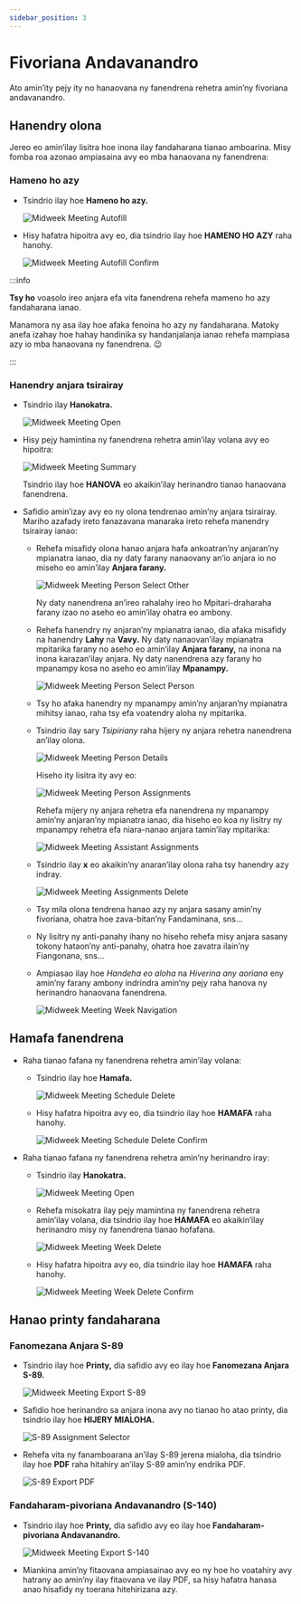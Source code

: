 ```yaml
---
sidebar_position: 3
---
```


# Fivoriana Andavanandro

Ato amin’ity pejy ity no hanaovana ny fanendrena rehetra amin’ny fivoriana andavanandro.

## Hanendry olona

Jereo eo amin’ilay lisitra hoe inona ilay fandaharana tianao amboarina. Misy fomba roa azonao ampiasaina avy eo mba hanaovana ny fanendrena:

### Hameno ho azy

- Tsindrio ilay hoe **Hameno ho azy.**

  ![Midweek Meeting Autofill](./cpe_midweek_meeting_autofill.png)

- Hisy hafatra hipoitra avy eo, dia tsindrio ilay hoe **HAMENO HO AZY** raha hanohy.

  ![Midweek Meeting Autofill Confirm](./cpe_midweek_meeting_autofill_confirm.png)

:::info

**Tsy ho** voasolo ireo anjara efa vita fanendrena rehefa mameno ho azy fandaharana ianao.

Manamora ny asa ilay hoe afaka fenoina ho azy ny fandaharana. Matoky anefa izahay hoe hahay handinika sy handanjalanja ianao rehefa mampiasa azy io mba hanaovana ny fanendrena. 😉

:::

### Hanendry anjara tsirairay

- Tsindrio ilay **Hanokatra.**

  ![Midweek Meeting Open](./cpe_midweek_meeting_open.png)

- Hisy pejy hamintina ny fanendrena rehetra amin’ilay volana avy eo hipoitra:

  ![Midweek Meeting Summary](./cpe_midweek_meeting_summary.png)

  Tsindrio ilay hoe **HANOVA** eo akaikin’ilay herinandro tianao hanaovana fanendrena.

- Safidio amin’izay avy eo ny olona tendrenao amin’ny anjara tsirairay. Mariho azafady ireto fanazavana manaraka ireto rehefa manendry tsirairay ianao:

  - Rehefa misafidy olona hanao anjara hafa ankoatran’ny anjaran’ny mpianatra ianao, dia ny daty farany nanaovany an’io anjara io no miseho eo amin’ilay **Anjara farany.**

    ![Midweek Meeting Person Select Other](./cpe_midweek_meeting_person_select.png)

    Ny daty nanendrena an’ireo rahalahy ireo ho Mpitari-draharaha farany izao no aseho eo amin’ilay ohatra eo ambony.

  - Rehefa hanendry ny anjaran’ny mpianatra ianao, dia afaka misafidy na hanendry **Lahy** na **Vavy.** Ny daty nanaovan’ilay mpianatra mpitarika farany no aseho eo amin’ilay **Anjara farany,** na inona na inona karazan’ilay anjara. Ny daty nanendrena azy farany ho mpanampy kosa no aseho eo amin’ilay **Mpanampy.**

    ![Midweek Meeting Person Select Person](./cpe_midweek_meeting_person_select_student.png)

  - Tsy ho afaka hanendry ny mpanampy amin’ny anjaran’ny mpianatra mihitsy ianao, raha tsy efa voatendry aloha ny mpitarika.

  - Tsindrio ilay sary _Tsipiriany_ raha hijery ny anjara rehetra nanendrena an’ilay olona.

    ![Midweek Meeting Person Details](./cpe_meeting_assignments_person_details.png)

    Hiseho ity lisitra ity avy eo:

    ![Midweek Meeting Person Assignments](./cpe_midweek_meeting_person_assignments.png)

    Rehefa mijery ny anjara rehetra efa nanendrena ny mpanampy amin’ny anjaran’ny mpianatra ianao, dia hiseho eo koa ny lisitry ny mpanampy rehetra efa niara-nanao anjara tamin’ilay mpitarika:

    ![Midweek Meeting Assistant Assignments](./cpe_midweek_meeting_assistant_details.png)

  - Tsindrio ilay **x** eo akaikin’ny anaran’ilay olona raha tsy hanendry azy indray.

    ![Midweek Meeting Assignments Delete](./cpe_meeting_assignments_delete.png)

  - Tsy mila olona tendrena hanao azy ny anjara sasany amin’ny fivoriana, ohatra hoe zava-bitan’ny Fandaminana, sns...

  - Ny lisitry ny anti-panahy ihany no hiseho rehefa misy anjara sasany tokony hataon’ny anti-panahy, ohatra hoe zavatra ilain’ny Fiangonana, sns...

  - Ampiasao ilay hoe _Handeha eo aloha_ na _Hiverina any aoriana_ eny amin’ny farany ambony indrindra amin’ny pejy raha hanova ny herinandro hanaovana fanendrena.

    ![Midweek Meeting Week Navigation](./cpe_midweek_meeting_week_navigation.png)

## Hamafa fanendrena

- Raha tianao fafana ny fanendrena rehetra amin’ilay volana:

  - Tsindrio ilay hoe **Hamafa.**

    ![Midweek Meeting Schedule Delete](./cpe_midweek_meeting_schedule_delete.png)

  - Hisy hafatra hipoitra avy eo, dia tsindrio ilay hoe **HAMAFA** raha hanohy.

    ![Midweek Meeting Schedule Delete Confirm](./cpe_midweek_meeting_schedule_delete_confirm.png)

- Raha tianao fafana ny fanendrena rehetra amin’ny herinandro iray:

  - Tsindrio ilay **Hanokatra.**

    ![Midweek Meeting Open](./cpe_midweek_meeting_open.png)

  - Rehefa misokatra ilay pejy mamintina ny fanendrena rehetra amin’ilay volana, dia tsindrio ilay hoe **HAMAFA** eo akaikin’ilay herinandro misy ny fanendrena tianao hofafana.

    ![Midweek Meeting Week Delete](./cpe_midweek_meeting_week_delete.png)

  - Hisy hafatra hipoitra avy eo, dia tsindrio ilay hoe **HAMAFA** raha hanohy.

    ![Midweek Meeting Week Delete Confirm](./cpe_midweek_meeting_week_delete_confirm.png)

## Hanao printy fandaharana

### Fanomezana Anjara S-89

- Tsindrio ilay hoe **Printy,** dia safidio avy eo ilay hoe **Fanomezana Anjara S-89.**

  ![Midweek Meeting Export S-89](./cpe_midweek_meeting_export_s89.png)

- Safidio hoe herinandro sa anjara inona avy no tianao ho atao printy, dia tsindrio ilay hoe **HIJERY MIALOHA.**

  ![S-89 Assignment Selector](./cpe_s89_assignment_selector.png)

- Rehefa vita ny fanamboarana an’ilay S-89 jerena mialoha, dia tsindrio ilay hoe **PDF** raha hitahiry an’ilay S-89 amin’ny endrika PDF.

  ![S-89 Export PDF](./cpe_s89_export_pdf.png)

### Fandaharam-pivoriana Andavanandro (S-140)

- Tsindrio ilay hoe **Printy,** dia safidio avy eo ilay hoe **Fandaharam-pivoriana Andavanandro.**

  ![Midweek Meeting Export S-140](./cpe_midweek_meeting_export_s140.png)

- Miankina amin’ny fitaovana ampiasainao avy eo ny hoe ho voatahiry avy hatrany ao amin’ny ilay fitaovana ve ilay PDF, sa hisy hafatra hanasa anao hisafidy ny toerana hitehirizana azy.
